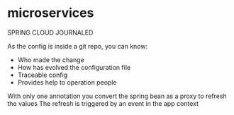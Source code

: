 # microservices

SPRING CLOUD JOURNALED


As the config is inside a git repo, you can know:
- Who made the change
- How has evolved the configuration file
- Traceable config
- Provides help to operation people

With only one annotation you convert the spring bean as a proxy to refresh the values
The refresh is triggered by an event in the app context